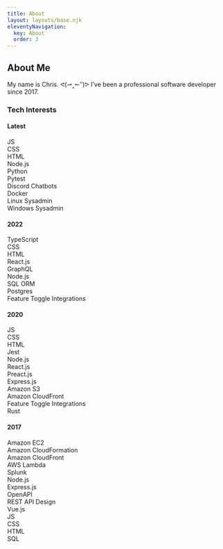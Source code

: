 ```yaml
---
title: About
layout: layouts/base.njk
eleventyNavigation:
  key: About
  order: 3
---
```

## About Me

<p>
  My name is Chris. ᕙ(⇀‸↼‶)ᕗ I've been a professional software developer since 2017.
</p>

### Tech Interests

<div class="stack">
  <div class="stack card">
    <h4>Latest</h4>
    <div>
      JS<br/>
      CSS<br/>
      HTML<br/>
      Node.js<br/>
      Python<br/>
      Pytest<br/>
      Discord Chatbots<br/>
      Docker<br/>
      Linux Sysadmin<br/>
      Windows Sysadmin<br/>
    </div>
  </div>

  <div class="stack card">
    <h4>2022</h4>
    <div>
      TypeScript<br/>
      CSS<br/>
      HTML<br/>
      React.js<br/>
      GraphQL<br/>
      Node.js<br/>
      SQL ORM<br/>
      Postgres<br/>
      Feature Toggle Integrations<br/>
    </div>
  </div>

  <div class="stack card">
    <h4>2020</h4>
    <div>
      JS<br/>
      CSS<br/>
      HTML<br/>
      Jest<br/>
      Node.js<br/>
      React.js<br/>
      Preact.js<br/>
      Express.js<br/>
      Amazon S3<br/>
      Amazon CloudFront<br/>
      Feature Toggle Integrations<br/>
      Rust<br/>
    </div>
  </div>

  <div class="stack card">
    <h4>2017</h4>
    <div>
      Amazon EC2 <br/>
      Amazon CloudFormation <br/>
      Amazon CloudFront <br/>
      AWS Lambda <br/>
      Splunk <br/>
      Node.js <br/>
      Express.js <br/>
      OpenAPI <br/>
      REST API Design <br/>
      Vue.js <br/>
      JS <br/>
      CSS <br/>
      HTML <br/>
      SQL <br/>
    </div>
  </div>

</div>
